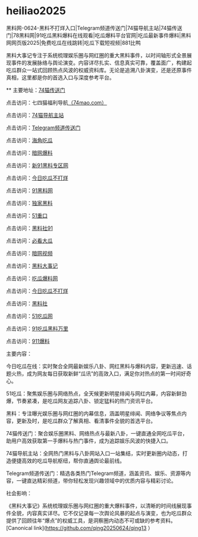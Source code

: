 # heiliao2025
黑料网-0624-黑料不打烊入口|Telegram频道传送门|74猫导航主站|74猫传送门|78黑料网|91吃瓜黑料爆料在线观看|吃瓜爆料平台官网|吃瓜最新事件爆料|黑料网网页版2025|免费吃瓜在线跳转|吃瓜下载短视频|881比鸭

黑料大事记专注于系统梳理娱乐圈与网红圈的重大黑料事件，以时间轴形式全景展现事件的发展脉络与舆论演变。内容详尽扎实、信息真实可靠，覆盖面广，构建起吃瓜群众一站式回顾热点风波的权威资料库。无论是追溯八卦演变，还是还原事件真相，这里都是你的首选入口与深度参考平台。

** 主要地址：<a href="https://74mao.com/">74猫传送门</a>

点击访问：七四猫福利导航<a href="https://74mao.com/">（74mao.com）</a>

点击访问：<a href="https://74mao.com/">74猫导航主站</a>

点击访问：<a href="https://74mao.com/">Telegram频道传送门</a>

点击访问：<a href="https://cg08-1.pages.dev/">海角吃瓜</a>

点击访问：<a href="https://aw6-01.pages.dev/">暗网爆料</a>

点击访问：<a href="https://cg55-6.pages.dev/">新91黑料专区网</a>

点击访问：<a href="https://cg30-5.pages.dev/">今日吃瓜不打烊</a>

点击访问：<a href="https://cg963.pages.dev//">91黑料网</a>

点击访问：<a href="https://hl393.pages.dev/">独家黑料</a>

点击访问：<a href="https://cg33-1.pages.dev/">51重口</a>

点击访问：<a href="https://cg11-1.pages.dev/">黑料社91</a>

点击访问：<a href="https://pi01-1.pages.dev/">必看大瓜</a>

点击访问：<a href="https://aw8-11.pages.dev/">暗网视频</a>

点击访问：<a href="https://hl379.pages.dev/">黑料大事记</a>

点击访问：<a href="https://cg765.pages.dev/">吃瓜爆料网</a>

点击访问：<a href="https://cg30-5.pages.dev/">今日吃瓜不打烊</a>

点击访问：<a href="https://hls-19.pages.dev/">黑料社</a>

点击访问：<a href="https://cg66-4.pages.dev/">51吃瓜网</a>

点击访问：<a href="https://pi20.pages.dev/">91吃瓜黑料万里</a>

点击访问：<a href="https://cg38-25.pages.dev/">911爆料</a>



主要内容：

今日吃瓜在线：实时聚合全网最新娱乐八卦、网红黑料与爆料内容，更新迅速、话题火热，成为网友每日获取新鲜“瓜讯”的高效入口，满足你对热点的第一时间好奇心。

51吃瓜：聚焦娱乐圈与网络热点，全天候更新明星绯闻与网红内幕，内容新鲜劲爆，节奏紧凑，是吃瓜网友追踪八卦、锁定猛料的热门资讯平台。

黑料：专注曝光娱乐圈与网红圈的内幕信息，涵盖明星绯闻、网络争议等焦点内容，更新及时，是吃瓜群众了解真相、看清事件全貌的首选平台。

74猫传送门：聚合娱乐圈黑料、网络热点与最新八卦，一键直通全网吃瓜平台，助用户高效获取第一手爆料与热门事件，成为追踪娱乐风波的快捷入口。

74猫导航主站：全网热门黑料与八卦网站入口一站集结，实时更新圈内动态，打造便捷高效的吃瓜导航枢纽，帮你直通舆论最前线。

Telegram频道传送门：精选各类热门Telegram频道，涵盖资讯、娱乐、资源等内容，一键直达精彩频道，带你轻松发现兴趣领域中的优质内容与精彩讨论。

社会影响：

《黑料大事记》系统梳理娱乐圈与网红圈的重大爆料事件，以清晰的时间线展现事件全貌，内容真实详尽。它不仅记录每一次舆论风暴的起点与演变，也为吃瓜群众提供了回顾往年“爆点”的权威工具，是洞察圈内动态不可或缺的参考资料。
[Canonical link](https://github.com/qing20250624/qing13 ）
